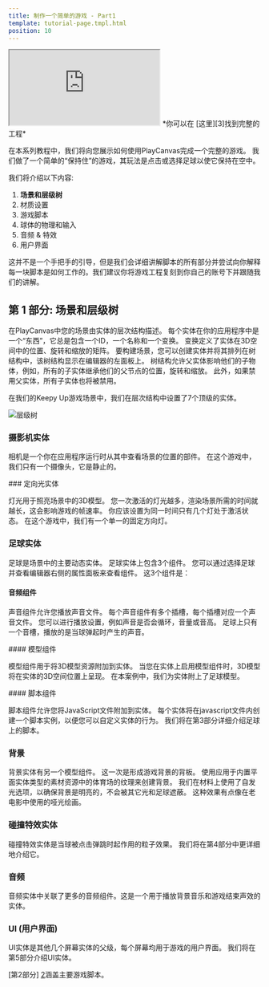 ```yaml
---
title: 制作一个简单的游戏 - Part1
template: tutorial-page.tmpl.html
position: 10
---
```


<iframe src="https://playcanv.as/p/KH37bnOk?overlay=false"></iframe>
*你可以在 [这里][3]找到完整的工程*

在本系列教程中，我们将向您展示如何使用PlayCanvas完成一个完整的游戏。 我们做了一个简单的“保持住”的游戏，其玩法是点击或选择足球以使它保持在空中。

我们将介绍以下内容:

1. **场景和层级树**
1. 材质设置
1. 游戏脚本
1. 球体的物理和输入
1. 音频 & 特效
1. 用户界面

这并不是一个手把手的引导，但是我们会详细讲解脚本的所有部分并尝试向你解释每一块脚本是如何工作的。我们建议你将游戏工程复刻到你自己的账号下并跟随我们的讲解。

## 第 1 部分: 场景和层级树

在PlayCanvas中您的场景由实体的层次结构描述。 每个实体在你的应用程序中是一个“东西”，它总是包含一个ID，一个名称和一个变换。 变换定义了实体在3D空间中的位置、旋转和缩放的矩阵。 要构建场景，您可以创建实体并将其排列在树结构中，该树结构显示在编辑器的左面板上。 树结构允许父实体影响他们的子物体，例如，所有的子实体继承他们的父节点的位置，旋转和缩放。 此外，如果禁用父实体，所有子实体也将被禁用。

在我们的Keepy Up游戏场景中，我们在层次结构中设置了7个顶级的实体。

![层级树][1]

### 摄影机实体

相机是一个你在应用程序运行时从其中查看场景的位置的部件。 在这个游戏中，我们只有一个摄像头，它是静止的。

### 定向光实体

灯光用于照亮场景中的3D模型。 您一次激活的灯光越多，渲染场景所需的时间就越长，这会影响游戏的帧速率。 你应该设置为同一时间只有几个灯处于激活状态。 在这个游戏中，我们有一个单一的固定方向灯。

### 足球实体

足球是场景中的主要动态实体。 足球实体上包含3个组件。 您可以通过选择足球并查看编辑器右侧的属性面板来查看组件。 这3个组件是：

#### 音频组件

声音组件允许您播放声音文件。 每个声音组件有多个插槽，每个插槽对应一个声音文件。 您可以进行播放设置，例如声音是否会循环，音量或音高。 足球上只有一个音槽，播放的是当球弹起时产生的声音。

#### 模型组件

模型组件用于将3D模型资源附加到实体。 当您在实体上启用模型组件时，3D模型将在实体的3D空间位置上呈现。 在本案例中，我们为实体附上了足球模型。

#### 脚本组件

脚本组件允许您将JavaScript文件附加到实体。 每个实体将在javascript文件内创建一个脚本实例，以便您可以自定义实体的行为。 我们将在第3部分详细介绍足球上的脚本。

### 背景

背景实体有另一个模型组件。 这一次是形成游戏背景的背板。 使用应用于内置平面实体类型的素材资源中的体育场的纹理来创建背景。 我们在材料上使用了自发光选项，以确保背景是明亮的，不会被其它光和足球遮蔽。 这种效果有点像在老电影中使用的哑光绘画。

### 碰撞特效实体

碰撞特效实体是当球被点击弹跳时起作用的粒子效果。 我们将在第4部分中更详细地介绍它。

### 音频

音频实体中关联了更多的音频组件。这是一个用于播放背景音乐和游戏结束声效的实体。

### UI (用户界面)

UI实体是其他几个屏幕实体的父级，每个屏幕均用于游戏的用户界面。 我们将在第5部分介绍UI实体。

[第2部分] [2]涵盖主要游戏脚本。

[1]: /images/tutorials/beginner/keepyup-part-one/hierarchy.jpg
[2]: /tutorials/beginner/keepyup-part-two
[3]: https://playcanvas.com/project/406050

